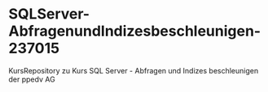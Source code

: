 # SQLServer-AbfragenundIndizesbeschleunigen-237015
KursRepository zu Kurs SQL Server - Abfragen und Indizes beschleunigen der ppedv AG
